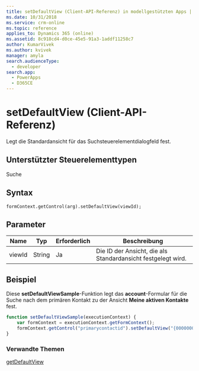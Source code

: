 ```yaml
---
title: setDefaultView (Client-API-Referenz) in modellgestützten Apps | MicrosoftDocs
ms.date: 10/31/2018
ms.service: crm-online
ms.topic: reference
applies_to: Dynamics 365 (online)
ms.assetid: 8c918cd4-d0ce-45e5-91a3-1addf11258c7
author: KumarVivek
ms.author: kvivek
manager: amyla
search.audienceType:
  - developer
search.app:
  - PowerApps
  - D365CE
---
```

# <a name="setdefaultview-client-api-reference"></a>setDefaultView (Client-API-Referenz)



Legt die Standardansicht für das Suchsteuerelementdialogfeld fest.

## <a name="control-types-supported"></a>Unterstützter Steuerelementtypen

Suche

## <a name="syntax"></a>Syntax

`formContext.getControl(arg).setDefaultView(viewId);`

## <a name="parameter"></a>Parameter

|Name|Typ|Erforderlich|Beschreibung|
|--|--|--|--|
|viewId|String|Ja|Die ID der Ansicht, die als Standardansicht festgelegt wird.|

## <a name="example"></a>Beispiel

Diese **setDefaultViewSample**-Funktion legt das **account**-Formular für die Suche nach dem primären Kontakt zu der Ansicht **Meine aktiven Kontakte** fest.

```JavaScript
function setDefaultViewSample(executionContext) {
    var formContext = executionContext.getFormContext();
    formContext.getControl("primarycontactid").setDefaultView("{00000000-0000-0000-00AA-000010001003}");
}
```

### <a name="related-topics"></a>Verwandte Themen

[getDefaultView](getDefaultView.md) 


